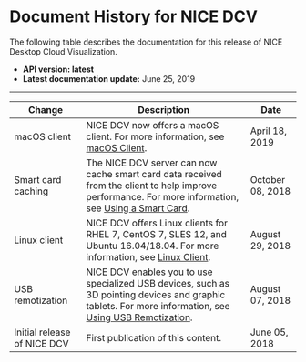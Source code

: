 # Document History for NICE DCV<a name="doc-history"></a>

The following table describes the documentation for this release of NICE Desktop Cloud Visualization\.
+ **API version: latest**
+ **Latest documentation update:** June 25, 2019


****  

| Change | Description | Date | 
| --- | --- | --- | 
| macOS client | NICE DCV now offers a macOS client\. For more information, see [macOS Client](client-mac.md)\. | April 18, 2019 | 
| Smart card caching | The NICE DCV server can now cache smart card data received from the client to help improve performance\. For more information, see [Using a Smart Card](using-smartcard.md)\. | October 08, 2018 | 
| Linux client | NICE DCV offers Linux clients for RHEL 7, CentOS 7, SLES 12, and Ubuntu 16\.04/18\.04\. For more information, see [Linux Client](client-linux.md)\. | August 29, 2018 | 
| USB remotization | NICE DCV enables you to use specialized USB devices, such as 3D pointing devices and graphic tablets\. For more information, see [Using USB Remotization](using-usb.md)\. | August 07, 2018 | 
| Initial release of NICE DCV | First publication of this content\. | June 05, 2018 | 